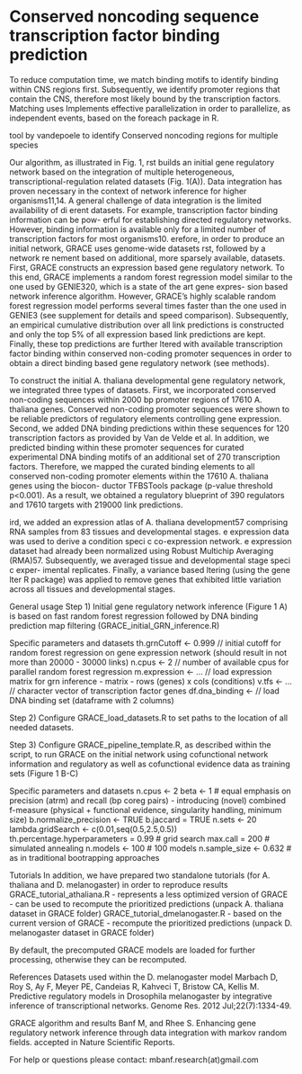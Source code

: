 # Conserved noncoding sequence transcription factor binding prediction



To reduce computation time, we match binding motifs to identify binding within CNS regions first. Subsequently, we identify promoter regions that contain the CNS, therefore most likely bound by the transcription factors. Matching uses Implements effective parallelization in order to parallelize, as independent events, based on the foreach package in R. 

tool by vandepoele to identify Conserved noncoding regions for multiple species


Our algorithm, as illustrated in Fig. 1,  rst builds an initial gene regulatory network based on the integration of multiple heterogeneous, transcriptional-regulation related datasets (Fig. 1(A)). Data integration has proven necessary in the context of network inference for higher organisms11,14. A general challenge of data integration is the limited availability of di erent datasets. For example, transcription factor binding information can be pow- erful for establishing directed regulatory networks. However, binding information is available only for a limited number of transcription factors for most organisms10.  erefore, in order to produce an initial network, GRACE uses genome-wide datasets  rst, followed by a network re nement based on additional, more sparsely available, datasets. First, GRACE constructs an expression based gene regulatory network. To this end, GRACE implements a random forest regression model similar to the one used by GENIE320, which is a state of the art gene expres- sion based network inference algorithm. However, GRACE’s highly scalable random forest regression model performs several times faster than the one used in GENIE3 (see supplement for details and speed comparison). Subsequently, an empirical cumulative distribution over all link predictions is constructed and only the top 5% of all expression based link predictions are kept. Finally, these top predictions are further  ltered with available transcription factor binding within conserved non-coding promoter sequences in order to obtain a direct binding based gene regulatory network (see methods).

To construct the initial A. thaliana developmental gene regulatory network, we integrated three types of datasets. 
First, we incorporated conserved non-coding sequences within 2000 bp promoter regions of 17610 A. thaliana genes. 
Conserved non-coding promoter sequences were shown to be reliable predictors of regulatory elements controlling gene expression. 
Second, we added DNA binding predictions within these sequences for 120 transcription factors as provided by Van de Velde et al. 
In addition, we predicted binding within these promoter sequences for curated experimental DNA binding motifs of an additional set of 270 transcription factors. 
Therefore, we mapped the curated binding elements to all conserved non-coding promoter elements within the 17610 A. thaliana genes using the biocon- ductor TFBSTools package (p-value threshold p<0.001). 
As a result, we obtained a regulatory blueprint of 390 regulators and 17610 targets with 219000 link predictions. 


ird, we added an expression atlas of A. thaliana development57 comprising RNA samples from 83 tissues and developmental stages.  e expression data was used to derive a condition speci c co-expression network.  e expression dataset had already been normalized using Robust Multichip Averaging (RMA)57. Subsequently, we averaged tissue and developmental stage speci c exper- imental replicates. Finally, a variance based  ltering (using the gene lter R package) was applied to remove genes that exhibited little variation across all tissues and developmental stages.


General usage 
Step 1) Initial gene regulatory network inference (Figure 1 A) is based on fast random forest regression followed by DNA binding prediction map filtering (GRACE_initial_GRN_inference.R) 

Specific parameters and datasets 
th.grnCutoff <- 0.999 // initial cutoff for random forest regression on gene expression network (should result in not more than 20000 - 30000 links) 
n.cpus <- 2 // number of available cpus for parallel random forest regression 
m.expression <- ... // load expression matrix for grn inference - matrix - rows (genes) x cols (conditions) 
v.tfs <- ... // character vector of transcription factor genes 
df.dna_binding <- // load DNA binding set (dataframe with 2 columns) 

Step 2) Configure GRACE_load_datasets.R to set paths to the location of all needed datasets.


Step 3) Configure GRACE_pipeline_template.R, as described within the script, to run GRACE on the initial network using cofunctional network information and regulatory as well as cofunctional evidence data as training sets (Figure 1 B-C)

Specific parameters and datasets 
n.cpus <- 2 
beta <- 1 # equal emphasis on precision (atrm) and recall (bp coreg pairs) - introducing (novel) combined f-measure (physical + functional evidence, singularity handling, minimum size) 
b.normalize_precision <- TRUE 
b.jaccard = TRUE 
n.sets <- 20 
lambda.gridSearch <- c(0.01,seq(0.5,2.5,0.5)) 
th.percentage.hyperparameters = 0.99 # grid search 
max.call = 200 # simulated annealing 
n.models <- 100 # 100 models 
n.sample_size <- 0.632 # as in traditional bootrapping approaches 

Tutorials
In addition, we have prepared two standalone tutorials (for A. thaliana and D. melanogaster) in order to reproduce results 
GRACE_tutorial_athaliana.R - represents a less optimized version of GRACE - can be used to recompute the prioritized predictions (unpack A. thaliana dataset in GRACE folder) 
GRACE_tutorial_dmelanogaster.R - based on the current version of GRACE - recompute the prioritized predictions (unpack D. melanogaster dataset in GRACE folder) 

By default, the precomputed GRACE models are loaded for further processing, otherwise they can be recomputed. 

References
Datasets used within the D. melanogaster model
Marbach D, Roy S, Ay F, Meyer PE, Candeias R, Kahveci T, Bristow CA, Kellis M. Predictive regulatory models in Drosophila melanogaster by integrative inference of transcriptional networks. Genome Res. 2012 Jul;22(7):1334-49. 

GRACE algorithm and results
Banf M, and Rhee S. Enhancing gene regulatory network inference through data integration with markov random fields. accepted in Nature Scientific Reports.


For help or questions please contact: 
mbanf.research(at)gmail.com

